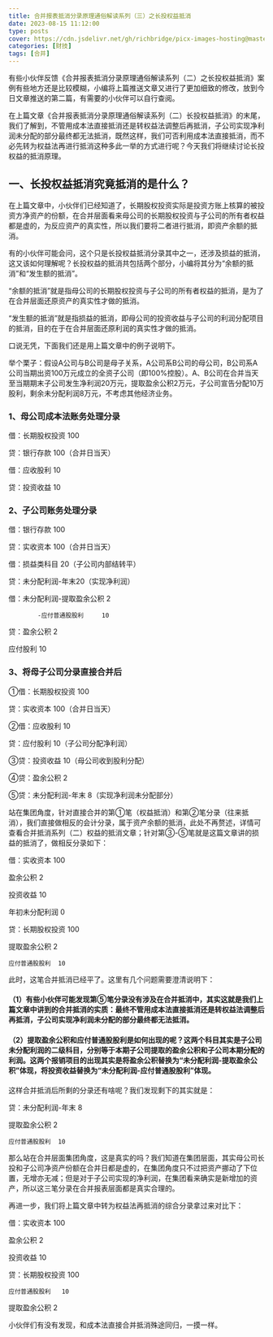 ```yaml
---
title: 合并报表抵消分录原理通俗解读系列（三）之长投权益抵消
date: 2023-08-15 11:12:00
type: posts
cover: https://cdn.jsdelivr.net/gh/richbridge/picx-images-hosting@master/thumbnail/财技.jpg
categories: [财技]
tags: [合并]
---
```


有些小伙伴反馈《合并报表抵消分录原理通俗解读系列（二）之长投权益抵消》案例有些地方还是比较模糊，小编将上篇推送文章又进行了更加细致的修改，放到今日文章推送的第二篇，有需要的小伙伴可以自行查阅。        

在上篇文章《合并报表抵消分录原理通俗解读系列（二）长投权益抵消》的末尾，我们了解到，不管用成本法直接抵消还是转权益法调整后再抵消，子公司实现净利润未分配的部分最终都无法抵消，既然这样，我们可否利用成本法直接抵消，而不必先转为权益法再进行抵消这种多此一举的方式进行呢？今天我们将继续讨论长投权益的抵消原理。

## 一、长投权益抵消究竟抵消的是什么？

在上篇文章中，小伙伴们已经知道了，长期股权投资实际是投资方账上核算的被投资方净资产的份额，在合并层面看来母公司的长期股权投资与子公司的所有者权益都是虚的，为反应资产的真实性，所以我们要将二者进行抵消，即资产余额的抵消。

有的小伙伴可能会问，这个只是长投权益抵消分录其中之一，还涉及损益的抵消，这又该如何理解呢？长投权益的抵消共包括两个部分，小编将其分为“余额的抵消”和“发生额的抵消”。

“余额的抵消”就是指母公司的长期股权投资与子公司的所有者权益的抵消，是为了在合并层面还原资产的真实性才做的抵消。

“发生额的抵消”就是指损益的抵消，即母公司的投资收益与子公司的利润分配项目的抵消，目的在于在合并层面还原利润的真实性才做的抵消。

口说无凭，下面我们还是用上篇文章中的例子说明下。

举个栗子：假设A公司与B公司是母子关系，A公司系B公司的母公司，B公司系A公司当期出资100万元成立的全资子公司（即100%控股）。A、B公司在合并当天至当期期末子公司发生净利润20万元，提取盈余公积2万元，子公司宣告分配10万股利，剩余未分配利润8万元，不考虑其他经济业务。

### 1、母公司成本法账务处理分录

借：长期股权投资 100

贷：银行存款     100（合并日当天）

借：应收股利       10

贷：投资收益       10

### 2、子公司账务处理分录

借：银行存款     100

贷：实收资本     100（合并日当天）

借：损益类科目     20（子公司内部结转平）

贷：未分配利润-年末20（实现净利润）

借：未分配利润-提取盈余公积       2

            -应付普通股股利     10

贷：盈余公积                     2

应付股利                     10

### 3、将母子公司分录直接合并后

①借：长期股权投资   100

贷：实收资本      100（合并日当天）

②借：应收股利       10

贷：应付股利       10（子公司分配净利润）

③贷：投资收益       10（母公司收到股利分配）

④贷：盈余公积       2

⑤贷：未分配利润-年末  8（实现净利润未分配部分）

站在集团角度，针对直接合并的第①笔（权益抵消）和第②笔分录（往来抵消），我们直接做相反的会计分录，属于资产余额的抵消，此处不再赘述，详情可查看合并抵消系列（二）权益的抵消文章；针对第③-⑤笔就是这篇文章讲的损益的抵消了，做相反分录如下：

借：实收资本       100

盈余公积        2

投资收益             10

年初未分配利润  0

贷：长期股权投资   100

提取盈余公积    2

    应付普通股股利  10

此时，这笔合并抵消已经平了。这里有几个问题需要澄清说明下：

#### （1）有些小伙伴可能发现第⑤笔分录没有涉及在合并抵消中，其实这就是我们上篇文章中讲到的合并抵消的实质：最终不管用成本法直接抵消还是转权益法调整后再抵消，子公司实现净利润未分配的部分最终都无法抵消。

#### （2）提取盈余公积和应付普通股股利是如何出现的呢？这两个科目其实是子公司未分配利润的二级科目，分别等于本期子公司提取的盈余公积和子公司本期分配的利润。这两个报销项目的出现其实是将盈余公积替换为“未分配利润-提取盈余公积”体现，将投资收益替换为“未分配利润-应付普通股股利”体现。

这样合并抵消后所剩的分录还有啥呢？我们发现剩下的其实就是：

贷：未分配利润-年末  8

提取盈余公积    2

    应付普通股股利  10

那么站在合并层面集团角度，这是真实的吗？我们知道在集团层面，其实母公司长投和子公司净资产份额在合并日都是虚的，在集团角度只不过把资产挪动了下位置，无增亦无减；但是对于子公司实现的净利润，在集团看来确实是新增加的资产，所以这三笔分录在合并报表层面都是真实合理的。

再进一步，我们将上篇文章中转为权益法再抵消的综合分录拿过来对比下：

借：实收资本        100

盈余公积         2

投资收益        10

贷：长期股权投资     100     

    应付普通股股利   10

提取盈余公积     2

小伙伴们有没有发现，和成本法直接合并抵消殊途同归，一摸一样。
